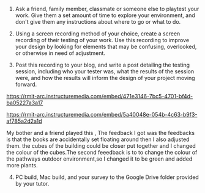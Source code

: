 1. Ask a friend, family member, classmate or someone else to playtest your work. Give them a set amount of time to explore your environment, and don't give them any instructions about where to go or what to do.  

2. Using a screen recording method of your choice, create a screen recording of their testing of your work. Use this recording to improve your design by looking for elements that may be confusing, overlooked, or otherwise in need of adjustment.




3. Post this recording to your blog, and write a post detailing the testing session, including who your tester was, what the results of the session were, and how the results will inform the design of your project moving forward. 


https://rmit-arc.instructuremedia.com/embed/471e3146-7bc5-4701-bf4d-ba05227a3a17

https://rmit-arc.instructuremedia.com/embed/5a40048e-054b-4c63-b9f3-af785a2d2a1d

My bother and a friend played this , The feedback I got was the feedbacks is that the books are accidentally set floating around then I also adjusted them. the cubes of the building could be closer put together and I changed the colour of the cubes.The second  feeedback is to to change the colour of the pathways outdoor environment,so I changed it to be green and added more plants.


4. PC build, Mac build, and your survey to the Google Drive folder provided by your tutor.